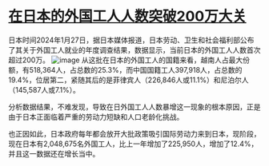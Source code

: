 # [在日本的外国工人人数突破200万大关](https://github.com/jdzj/ymxww.com/issues/11)

日本时间2024年1月27日，据日本媒体报道，日本劳动、卫生和社会福利部公布了其关于外国工人就业的年度调查结果，数据显示，当前日本的外国工人人数首次超过200万。
![image](https://github.com/jdzj/ymxww.com/assets/2352309/ff890568-ec9e-4514-a658-921dce4634a9)
从这批在日本的外国工人的国籍来看，越南人占最大份额，有518,364人，占总数的25.3%，而中国国籍工人397,918人，占总数的19.4%，位居第二，紧随其后的是菲律宾人（226,846人或11.1%）和尼泊尔人（145,587人或7.1%）。

分析数据结果，不难发现，导致在日外国工人人数暴增这一现象的根本原因，正是由于日本正面临着严重的劳动力短缺和人口老龄化挑战。

也正因如此，日本政府每年都会放开大批政策吸引国际劳动力来到日本，现阶段，现在日本有2,048,675名外国工人，比上一年增加了225,950人，增加了12.4%，并且这一数据还在增长当中。

